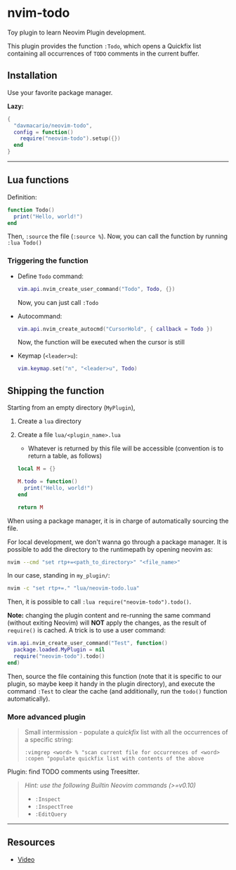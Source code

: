 # nvim-todo

Toy plugin to learn Neovim Plugin development.

This plugin provides the function `:Todo`, which opens a Quickfix list containing all occurrences of `TODO` comments in the current buffer.

## Installation

Use your favorite package manager.

**Lazy:**

```lua
{
  "davmacario/neovim-todo",
  config = function()
    require("neovim-todo").setup({})
  end
}
```

---

## Lua functions

Definition:

```lua
function Todo()
  print("Hello, world!")
end
```

Then, `:source` the file (`:source %`).
Now, you can call the function by running `:lua Todo()`

### Triggering the function

- Define `Todo` command:

  ```lua
  vim.api.nvim_create_user_command("Todo", Todo, {})
  ```

  Now, you can just call `:Todo`

- Autocommand:

  ```lua
  vim.api.nvim_create_autocmd("CursorHold", { callback = Todo })
  ```

  Now, the function will be executed when the cursor is still

- Keymap (`<leader>u`):

  ```lua
  vim.keymap.set("n", "<leader>u", Todo)
  ```

## Shipping the function

Starting from an empty directory (`MyPlugin`),

1. Create a `lua` directory
2. Create a file `lua/<plugin_name>.lua`

   - Whatever is returned by this file will be accessible (convention is to return a table, as follows)

   ```lua
   local M = {}

   M.todo = function()
     print("Hello, world!")
   end

   return M
   ```

When using a package manager, it is in charge of automatically sourcing the file.

For local development, we don't wanna go through a package manager.
It is possible to add the directory to the runtimepath by opening neovim as:

```bash
nvim --cmd "set rtp+=<path_to_directory>" "<file_name>"
```

In our case, standing in `my_plugin/`:

```bash
nvim -c "set rtp+=." "lua/neovim-todo.lua"
```

Then, it is possible to call `:lua require("neovim-todo").todo()`.

**Note:** changing the plugin content and re-running the same command (without exiting Neovim) will **NOT** apply the changes, as the result of `require()` is cached.
A trick is to use a user command:

```lua
vim.api.nvim_create_user_command("Test", function()
  package.loaded.MyPlugin = nil
  require("neovim-todo").todo()
end)
```

Then, source the file containing this function (note that it is specific to our plugin, so maybe keep it handy in the plugin directory), and execute the command `:Test` to clear the cache (and additionally, run the `todo()` function automatically).

### More advanced plugin

> Small intermission - populate a _quickfix_ list with all the occurrences of a specific string:
>
> ```vim
> :vimgrep <word> % "scan current file for occurrences of <word>
> :copen "populate quickfix list with contents of the above
> ```

Plugin: find TODO comments using Treesitter.

> _Hint: use the following Builtin Neovim commands (>=v0.10)_
>
> - `:Inspect`
> - `:InspectTree`
> - `:EditQuery`

---

## Resources

- [Video](https://www.youtube.com/watch?v=PdaObkGazoU&ab_channel=DevOnDuty)
